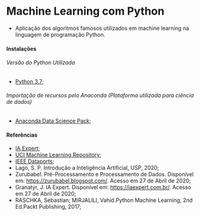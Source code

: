 ﻿# Machine Learning com Python

- Aplicação dos algoritmos famosos utilizados em machine learning na linguagem de programação Python.

#### Instalações

###### Versão do Python Utilizada
- [Python 3.7](https://www.python.org/downloads/);

###### Importação de recursos pelo Anaconda (Plataforma utilizada para ciência de dados)
- [Anaconda Data Science Pack](https://www.anaconda.com/products/individual);

#### Referências 

- [IA Expert](https://iaexpert.com.br/);
- [UCI Machine Learning Repository](https://archive.ics.uci.edu/ml/index.php);
- [IEEE Dataports](https://ieee-dataport.org/);
- Lago, S. P. Introdução a Inteligência Artificial, USP, 2020;
- Zurubabel. Pré-Processamento e Processamento de Dados. Disponível em: https://zurubabel.blogspot.com/. Acesso em 27 de Abril de 2020;
- Granatyr, J. IA Expert. Disponível em: https://iaexpert.com.br/. Acesso em 27 de Abril de 2020;
- RASCHKA, Sebastian; MIRJALILI, Vahid.​​Python Machine Learning, 2nd Ed​.Packt Publishing, 2017;